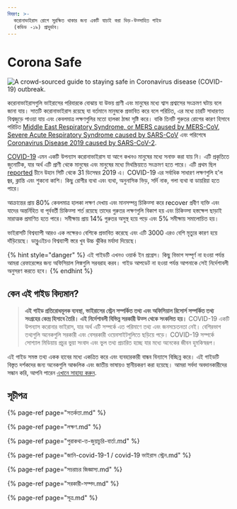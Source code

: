 ```yaml
---
বিবরণ: >-
  করোনাভাইরাস রোগে সুরক্ষিত থাকার জন্য একটি যাচাই করা ভিড়-উত্সাহিত গাইড
  (কভিড -১৯) প্রাদুর্ভাব।
---
```


# Corona Safe

![A crowd-sourced guide to staying safe in Coronavirus disease \(COVID-19\) outbreak.](.gitbook/assets/coronasafe-logo.png)

করোনাভাইরাসগুলি ভাইরাসের পরিবারকে বোঝায় যা উভয় প্রাণী এবং মানুষের মধ্যে শ্বাস প্রশ্বাসের সংক্রমণ ঘটায় বলে জানা যায়। সাতটি করোনাভাইরাস রয়েছে যা বর্তমানে মানুষকে প্রভাবিত করে বলে পরিচিত, এর মধ্যে চারটি সাধারণত বিশ্বজুড়ে পাওয়া যায় এবং কেবলমাত্র লক্ষণগুলির মতো হালকা ঠান্ডা সৃষ্টি করে। বাকি তিনটি গুরুতর রোগের কারণ হিসাবে পরিচিত [Middle East Respiratory Syndrome, or MERS caused by MERS-CoV](https://www.who.int/emergencies/mers-cov/en/), [Severe Acute Respiratory Syndrome caused by SARS-CoV](https://www.who.int/csr/sars/en/) এবং পরিশেষে [Coronavirus Disease 2019 caused by SARS-CoV-2](https://www.cdc.gov/coronavirus/2019-ncov/index.html).

[COVID-19](https://www.who.int/emergencies/diseases/novel-coronavirus-2019) এমন একটি উপন্যাস করোনাভাইরাস যা আগে কখনও মানুষের মধ্যে সনাক্ত করা যায় নি। এটি প্রকৃতিতে জুনোটিক, যার অর্থ এটি প্রাণী থেকে মানুষের এবং মানুষের মধ্যে মিথস্ক্রিয়াতে সংক্রমণ হতে পারে। এটি প্রথম ছিল [reported](https://www.who.int/csr/don/05-january-2020-pneumonia-of-unkown-cause-china/en/) চীনে উহান সিটি থেকে 31 ডিসেম্বর 2019 এ। COVID-19 এর সর্বাধিক সাধারণ লক্ষণগুলি হ'ল জ্বর, ক্লান্তি এবং শুকনো কাশি। কিছু রোগীর ব্যথা এবং ব্যথা, অনুনাসিক ভিড়, সর্দি নাক, গলা ব্যথা বা ডায়রিয়া হতে পারে।

আক্রান্তের প্রায় 80% কেবলমাত্র হালকা লক্ষণ দেখায় এবং মানসম্পন্ন চিকিত্সা করে recover প্রবীণ ব্যক্তি এবং যাদের অন্তর্নিহিত বা পূর্ববর্তী চিকিত্সা শর্ত রয়েছে তাদের গুরুতর লক্ষণগুলি বিকাশ হয় এবং চিকিত্সা হস্তক্ষেপ ছাড়াই মারাত্মক প্রমাণিত হতে পারে। সমীক্ষায় প্রায় 14% গুরুতর অসুস্থ হয়ে পড়ে এবং 5% সমীক্ষায় সমালোচিত হয়।

ভাইরাসটি বিশ্বব্যাপী আরও এক লক্ষেরও বেশিকে প্রভাবিত করেছে এবং এটি 3000 এরও বেশি মৃত্যুর কারণ হয়ে দাঁড়িয়েছে। ডাব্লুএইচও বিশ্বব্যাপী স্তরে খুব উচ্চ ঝুঁকির মর্যাদা দিয়েছে।

{% hint style="danger" %}
এই গাইডটি এখনও ওয়ার্ক ইন প্রগ্রেস। কিছু বিভাগ সম্পূর্ণ না হওয়া পর্যন্ত আমরা রেফারেন্সের জন্য অফিসিয়াল লিঙ্কগুলি সরবরাহ করব। গাইড আপডেট না হওয়া পর্যন্ত আপনাকে সেই নির্দেশাবলী অনুসরণ করতে হবে।
{% endhint %}

## কেন এই গাইড বিদ্যমান?

> **এই গাইড প্রতিরোধমূলক ব্যবস্থা, ভাইরাসের স্ট্রেন সম্পর্কিত তথ্য এবং অফিসিয়াল রিসোর্স সম্পর্কিত তথ্য সংগ্রহের কেন্দ্র হিসাবে তৈরি। এই নির্দেশাবলী বিভিন্ন সরকারী উত্স থেকে সংকলিত হয়।**
COVID-19 একটি উপন্যাস করোনার ভাইরাস, যার অর্থ এটি সম্পর্কে এত পরিমাণে তথ্য এবং জনসচেতনতা নেই। বেশিরভাগ তথ্যগুলি অনেকগুলি সরকারী এবং বেসরকারী ওয়েবসাইটগুলিতে ছড়িয়ে পড়ে। COVID-19 সম্পর্কে সোশ্যাল মিডিয়ায় প্রচুর ভুয়া সংবাদ এবং ভুল তথ্য প্রচারিত হচ্ছে যার মধ্যে অনেকের জীবন হুমকিস্বরূপ।

এই গাইড সমস্ত তথ্য একক হাবের মধ্যে একত্রিত করে এবং ব্যবহারকারী বান্ধব বিন্যাসে বিচ্ছিন্ন করে। এই গাইডটি বিস্তৃত দর্শকদের জন্য অনেকগুলি আঞ্চলিক এবং জাতীয় ভাষায়ও স্থানীয়করণ করা হয়েছে। আমরা সর্বদা অবদানকারীদের সন্ধান করি, আপনি পারেন [এখানে সাহায্য করুন](https://www.coronasafe.in/contribute).

## **সূচীপত্র**

{% page-ref page="সতর্কতা.md" %}

{% page-ref page="লক্ষণ.md" %}

{% page-ref page="পুরাকথা-ত্ত-জুয়াচুরি-বার্তা.md" %}

{% page-ref page="জানি-covid-19-1 / covid-19 ভাইরাস স্ট্রেন.md" %}

{% page-ref page="সচরাচর জিজ্ঞাস্য.md" %}

{% page-ref page="সরকারী-সম্পদ.md" %}

{% page-ref page="সূত্র.md" %}

